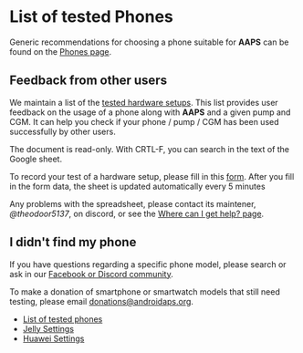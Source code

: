 # List of tested Phones

Generic recommendations for choosing a phone suitable for **AAPS** can be found on the [Phones page](../Getting-Started/Phones.md).

## Feedback from other users

We maintain a list of the [tested hardware setups](https://docs.google.com/spreadsheets/u/1/d/e/2PACX-1vScCNaIguEZVTVFAgpv1kXHdsHl3fs6xT6RB2Z1CeVJ561AvvqGwxMhlmSHk4J056gMCAQE02sAWJvT/pubhtml?gid=683363241&single=true).
This list provides user feedback on the usage of a phone along with **AAPS** and a given pump and CGM. It can help you check if your phone / pump / CGM has been used successfully by other users.

The document is read-only. With CRTL-F, you can search in the text of the Google sheet.

To record your test of a hardware setup, please fill in this [form](https://docs.google.com/forms/d/e/1FAIpQLSfoGKLYEx4aUAJ5RWL3xLJeNdmRyxtXmDzpGhuU3Rfcj2H_Jw/viewform). After you fill in the form data, the sheet is updated automatically every 5 minutes

Any problems with the spreadsheet, please contact its maintener, *@theodoor5137*, on discord, or see the [Where can I get help? page](../GettingHelp/WhereCanIGetHelp.md).

## I didn't find my phone

If you have questions regarding a specific phone model, please search or ask in our [Facebook or Discord community](../GettingHelp/WhereCanIGetHelp.md).

To make a donation of smartphone or smartwatch models that still need testing, please email [donations@androidaps.org](mailto:donations@androidaps.org).

- [List of tested phones](../CompatiblePhones/ListOfTestedPhones.md)
- [Jelly Settings](../CompatiblePhones/Jelly.md)
- [Huawei Settings](../CompatiblePhones/Huawei.md)